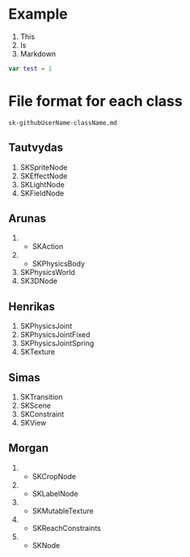 # Example

1. This
1. Is
1. Markdown

```Swift
var test = 1
```

# File format for each class

```
sk-githubUserName-className.md
```

## Tautvydas
1. SKSpriteNode
1. SKEffectNode
1. SKLightNode
1. SKFieldNode

## Arunas
1. + SKAction
1. + SKPhysicsBody
1. SKPhysicsWorld
1. SK3DNode

## Henrikas
1. SKPhysicsJoint
1. SKPhysicsJointFixed
1. SKPhysicsJointSpring
1. SKTexture

## Simas
1. SKTransition
1. SKScene
1. SKConstraint
1. SKView

## Morgan
1. + SKCropNode
1. + SKLabelNode
1. + SKMutableTexture
1. + SKReachConstraints
1. + SKNode
